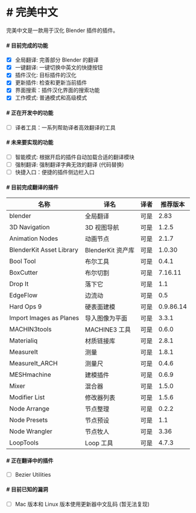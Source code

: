 # # 完美中文
完美中文是一款用于汉化 Blender 插件的插件。
#### # 目前完成的功能
- [x] 全局翻译: 完善部分 Blender 的翻译
- [x] 一键翻译: 一键切换中英文的快捷按钮
- [x] 插件汉化: 目标插件的汉化
- [x] 更新插件: 检查和更新当前插件
- [x] 界面搜索：插件汉化界面的搜索功能
- [x] 工作模式: 普通模式和高级模式
#### # 正在开发中的功能
- [ ] 译者工具：一系列帮助译者高效翻译的工具
#### # 未来要实现的功能
- [ ] 智能模式: 根据开启的插件自动加载合适的翻译模块
- [ ] 强制翻译: 强制翻译字典无效的翻译 (代码替换)
- [ ] 快捷入口：便捷的插件侧边栏入口
#### # 目前完成翻译的插件
 名称                     | 译名              | 译者 | 推荐版本
--------------------------|-------------------|------|-----------
 blender                  | 全局翻译          | 可是 | 2.83
 3D Navigation            | 3D 视图导航       | 可是 | 1.2.5
 Animation Nodes          | 动画节点          | 可是 | 2.1.7
 BlenderKit Asset Library | BlenderKit 资产库 | 可是 | 1.0.30
 Bool Tool                | 布尔工具          | 可是 | 0.4.1
 BoxCutter                | 布尔切割          | 可是 | 7.16.11
 Drop It                  | 落下它            | 可是 | 1.1
 EdgeFlow                 | 边流动            | 可是 | 0.5
 Hard Ops 9               | 硬表面建模        | 可是 | 0.9.86.14
 Import Images as Planes  | 导入图像为平面    | 可是 | 3.3.1
 MACHIN3tools             | MACHINE3 工具     | 可是 | 0.6.0
 Materialiq               | 材质链接库        | 可是 | 2.8.1
 MeasureIt                | 测量              | 可是 | 1.8.1
 MeasureIt_ARCH           | 测量尺            | 可是 | 0.4.6
 MESHmachine              | 建模插件          | 可是 | 0.6.9
 Mixer                    | 混合器            | 可是 | 1.5.0
 Modifier List            | 修改器列表        | 可是 | 1.5.6
 Node Arrange             | 节点整理          | 可是 | 0.2.2
 Node Presets             | 节点预设          | 可是 | 1.1
 Node Wrangler            | 节点牧人          | 可是 | 3.36
 LoopTools                | Loop 工具         | 可是 | 4.7.3
#### # 正在翻译中的插件
- [ ] Bezier Utilities
#### # 目前已知的漏洞
- [ ] Mac 版本和 Linux 版本使用更新器中文乱码 (暂无法复现)
